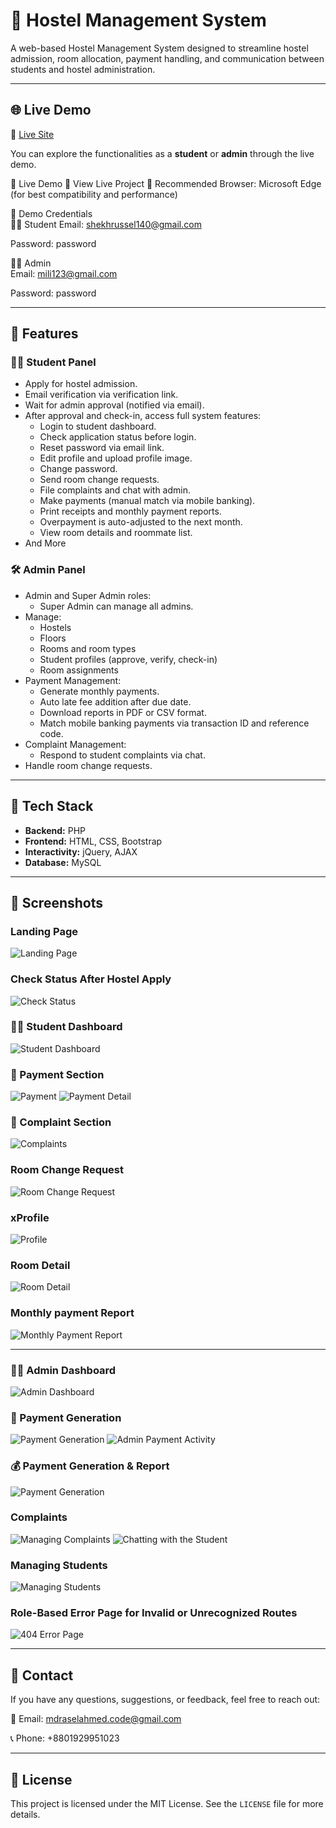 # 🏨 Hostel Management System

A web-based Hostel Management System designed to streamline hostel admission, room allocation, payment handling, and communication between students and hostel administration.

---

## 🌐 Live Demo

🔗 [Live Site](https://hostel-management-system.infinityfreeapp.com/)

You can explore the functionalities as a **student** or **admin** through the live demo.

🚀 Live Demo
🔗 View Live Project
🧭 Recommended Browser: Microsoft Edge (for best compatibility and performance)

🧪 Demo Credentials   
👨‍🎓 Student
Email: shekhrussel140@gmail.com

Password: password

👩‍💼 Admin  
Email: mili123@gmail.com

Password: password

---

## 📌 Features

### 👨‍🎓 Student Panel
- Apply for hostel admission.
- Email verification via verification link.
- Wait for admin approval (notified via email).
- After approval and check-in, access full system features:
  - Login to student dashboard.
  - Check application status before login.
  - Reset password via email link.
  - Edit profile and upload profile image.
  - Change password.
  - Send room change requests.
  - File complaints and chat with admin.
  - Make payments (manual match via mobile banking).
  - Print receipts and monthly payment reports.
  - Overpayment is auto-adjusted to the next month.
  - View room details and roommate list.
- And More

### 🛠️ Admin Panel
- Admin and Super Admin roles:
  - Super Admin can manage all admins.
- Manage:
  - Hostels
  - Floors
  - Rooms and room types
  - Student profiles (approve, verify, check-in)
  - Room assignments
- Payment Management:
  - Generate monthly payments.
  - Auto late fee addition after due date.
  - Download reports in PDF or CSV format.
  - Match mobile banking payments via transaction ID and reference code.
- Complaint Management:
  - Respond to student complaints via chat.
- Handle room change requests.

---

## 🧰 Tech Stack

- **Backend:** PHP  
- **Frontend:** HTML, CSS, Bootstrap  
- **Interactivity:** jQuery, AJAX  
- **Database:** MySQL  

---

## 📸 Screenshots

### Landing Page

![Landing Page](screenshots/index.png)

### Check Status After Hostel Apply

![Check Status](screenshots/check_status.png)

### 👨‍🎓 Student Dashboard

![Student Dashboard](screenshots/student_dashboard.png)

### 🧾 Payment Section

![Payment](screenshots/student_payment.png)
![Payment Detail](screenshots/student_payment_detail.png)

### 📢 Complaint Section

![Complaints](screenshots/student_complaints.png)

### Room Change Request

![Room Change Request](screenshots/student_room_change_request.png)

### xProfile

![Profile](screenshots/student_profile.png)

### Room Detail

![Room Detail](screenshots/student_room_detail.png)

### Monthly payment Report

![Monthly Payment Report](screenshots/student_monthly_payment_report.png)


---

### 👨‍💼 Admin Dashboard

![Admin Dashboard](screenshots/admin_dashboard.png)

### 🏢 Payment Generation

![Payment Generation](screenshots/admin_payment_section.png)
![Admin Payment Activity](screenshots/admin_payment_inside.png)

### 💰 Payment Generation & Report

![Payment Generation](screenshots/admin_payment_report_generation.png)

### Complaints

![Managing Complaints](screenshots/admin_complaint_manage_01.png)
![Chatting with the Student](screenshots/admin_managing_complaints.png)

### Managing Students

![Managing Students](screenshots/admin_students_view.png)

### Role-Based Error Page for Invalid or Unrecognized Routes

![404 Error Page](screenshots/error_page.png)




---

## 📧 Contact

If you have any questions, suggestions, or feedback, feel free to reach out:

📧 Email: mdraselahmed.code@gmail.com

📞 Phone: +8801929951023

---

## 📜 License

This project is licensed under the MIT License. See the `LICENSE` file for more details.
